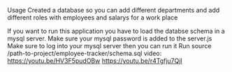 Usage
Created a database so you can add different departments and add different roles with employees and salarys for a work place

If you want to run this application you have to load the databse schema in a mysql server.
Make sure your mysql password is added to the server.js
Make sure to log into your mysql server then you can run it
Run source /path-to-project/employee-tracker/schema.sql
video:
https://youtu.be/HV3F5pudOBw
https://youtu.be/r4Tgfju7QjI


